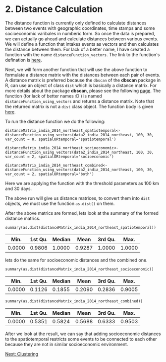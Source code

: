 # 2. Distance Calculation

The distance function is currently only defined to calculate distances between two events with geographic coordinates, time stamps and some socioeconomic varibales in numberic form. So once the data is prepared, we can actually go ahead and calculate distances between various events. 
We will define a function that intakes events as vectors and then calculates the distance between them. For lack of a better name, I have created a function with the name `distanceFunction_vectors`.
The link to the function's defination is [here](https://github.com/sudbasnet/distanceFunction/blob/master/function/distanceFunction_vectors.r).

Next, we will form another function that will use the above function to formulate a distance matrix with the distances between each pair of events. A distance matrix is preferred because the `dbscan` of the **dbscan** package in R, can use an object of class `dist` which is basically a distance matrix. For more details about the package **dbscan**, please see the following [page](https://cran.r-project.org/web/packages/dbscan/dbscan.pdf).
The function (for lack of better names :D ) is named `distanceFunction_using_vectors` and returns a distance matrix. Note that the returned matrix is not a `dist` class object.
The function body is given [here](https://github.com/sudbasnet/distanceFunction/blob/master/function/distanceFunction_using_functionVectors.R).

To run the distance function we do the following:
```
distanceMatrix_india_2014_northeast_spatiotemporal<- distanceFunction_using_vectors(data2_india_2014_northeast, 100, 30, var_count = 0, spatialORtemporal='spatiotemporal')

distanceMatrix_india_2014_northeast_socioeconomic<- distanceFunction_using_vectors(data2_india_2014_northeast, 100, 30, var_count = 2, spatialORtemporal='socioeconomic')

distanceMatrix_india_2014_northeast_combined<- distanceFunction_using_vectors(data2_india_2014_northeast, 100, 30, var_count = 2, spatialORtemporal='both')
```
Here we are applying the function with the threshold parameters as 100 km and 30 days.

The above run will give us distance matrices, to convert them into `dist` objects, we must use the function `as.dist()` on them.

After the above matrics are formed, lets look at the summary of the formed distance matrics.
```
summary(as.dist(distanceMatrix_india_2014_northeast_spatiotemporal))
```
Min. | 1st Qu. | Median | Mean | 3rd Qu. | Max. 
-------- | -------- | -------- | -------- | -------- | --------
 0.0000 | 0.9806 | 1.0000 | 0.9287 | 1.0000 | 1.0000 

lets do the same for socioeconomic distances and the combined one.
```
summary(as.dist(distanceMatrix_india_2014_northeast_socioeconomic))
```
Min. | 1st Qu. | Median | Mean | 3rd Qu. | Max. 
-------- | -------- | -------- | -------- | -------- | --------
 0.0000 | 0.1126 | 0.1855 | 0.2090 | 0.2836 | 0.9005 

```
summary(as.dist(distanceMatrix_india_2014_northeast_combined))
```
Min. | 1st Qu. | Median | Mean | 3rd Qu. | Max. 
-------- | -------- | -------- | -------- | -------- | --------
0.0000 | 0.5351 | 0.5824 | 0.5688 | 0.6333 | 0.9503 

After we look at the result, we can say that adding socioeconomic distances to the spatiotemporal restricts some events to be connected to each other because they are not in similar socioeconomic environment.

[Next: Clustering](https://github.com/sudbasnet/distanceFunction/blob/master/documentation/clustering.md)
